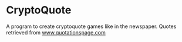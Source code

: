 # CryptoQuote
A program to create cryptoquote games like in the newspaper. Quotes retrieved from www.quotationspage.com
